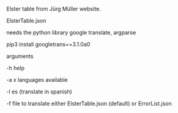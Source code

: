 Elster table from Jürg Müller website.

ElsterTable.json

needs the python library google translate, argparse

  pip3 install googletrans==3.1.0a0

arguments

  -h help
  
  -a x languages available

  -l es (translate in spanish)

  -f file to translate either ElsterTable.json (default) or ErrorList.json
